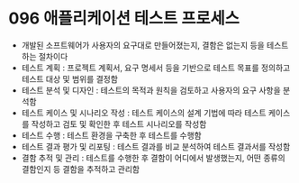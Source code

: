 # 096 애플리케이션 테스트 프로세스

- 개발된 소프트웨어가 사용자의 요구대로 만들어졌는지, 결함은 없는지 등을 테스트하는 절차이다
- 테스트 계획 : 프로젝트 계획서, 요구 명세서 등을 기반으로 테스트 목표를 정의하고 테스트 대상 및 범위를 결정함
- 테스트 분석 및 디자인 : 테스트의 목적과 원칙을 검토하고 사용자의 요구 사항을 분석함
- 테스트 케이스 및 시나리오 작성 : 테스트 케이스의 설계 기법에 따라 테스트 케이스를 작성하고 검토 및 확인한 후 테스트 시나리오를 작성함
- 테스트 수행 : 테스트 환경을 구축한 후 테스트를 수행함
- 테스트 결과 평가 및 리포팅 : 테스트 결과를 비교 분석하여 테스트 결과서를 작성함
- 결함 추적 및 관리 : 테스트를 수행한 후 결함이 어디에서 발생했는지, 어떤 종류의 결함인지 등 결함을 추적하고 관리함
